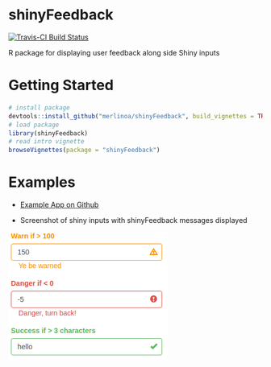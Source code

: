 # shinyFeedback

[![Travis-CI Build Status](https://travis-ci.org/merlinoa/shinyFeedback.svg?branch=master)](https://travis-ci.org/merlinoa/shinyFeedback) 

R package for displaying user feedback along side Shiny inputs

# Getting Started

```R
# install package
devtools::install_github("merlinoa/shinyFeedback", build_vignettes = TRUE)
# load package
library(shinyFeedback)
# read intro vignette
browseVignettes(package = "shinyFeedback")
```

# Examples

- [Example App on Github](https://github.com/merlinoa/shinyFeedbackApp)

- Screenshot of shiny inputs with shinyFeedback messages displayed

![](inst/img/feedback-screenshot.png)
